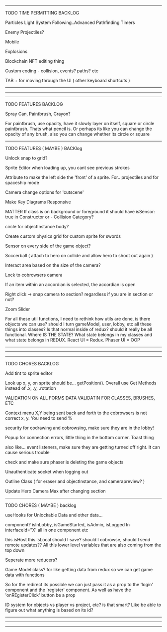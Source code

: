 --------------------------------------------------------------------------------------

TODO TIME PERMITTING BACKLOG

Particles
Light System
Following..Advanced Pathfinding
Timers

Enemy Projectiles?

Mobile

Explosions

Blockchain NFT editing thing

Custom coding - collision, events? paths? etc

TAB + for moving through the UI ( other keyboard shortcuts )

--------------------------------------------------------------------------------------
--------------------------------------------------------------------------------------
--------------------------------------------------------------------------------------

TODO FEATURES BACKLOG

Spray Can, Paintbrush, Crayon?

For paintbrush, use opacity, have it slowly layer on itself, square or circle paintbrush. Thats what pencil is. Or perhaps its like you can change the opacity of any brush, also you can change whether its circle or square

--------------------------------------------------------------------------------------

TODO FEATURES ( MAYBE ) BACKlog

Unlock snap to grid?

Sprite Editor when loading up, you cant see previous strokes

Attribute to make the left side the 'front' of a sprite. For.. projectiles and for spaceship mode 

Camera change options for 'cutscene'

Make Key Diagrams Responsive

MATTER
  If class is on background or foreground it should have isSensor: true in Constructor
  or - Collision Category?

  circle for objectInstance body?

  Create custom physics grid for custom sprite for swords

  Sensor on every side of the game object?

Soccerball ( attach to hero on collide and allow hero to shoot out again )

Interact area based on the size of the camera?

Lock to cobrowsers camera

If an item within an accordian is selected, the accordian is open

Right click -> snap camera to section? regardless if you are in section or not?

Zoom Slider

For all these util functions, I need to rethink how utils are done, is there objects we can use? should I turn gameModel, user, lobby, etc all these things into classes? Is that normal inside of redux? should it really be all functional. Where IS THE STATE? What state belongs in my classes and what state belongs in REDUX. React UI = Redux. Phaser UI = OOP

--------------------------------------------------------------------------------------
--------------------------------------------------------------------------------------
--------------------------------------------------------------------------------------

TODO CHORES BACKLOG

Add tint to sprite editor

Look up x, y, on sprite should be... getPosition(). Overall use Get Methods instead of .x, .y, .rotation

VALIDATION ON ALL FORMS
DATA VALIDATIN FOR CLASSES, BRUSHES, ETC

Context menu X,Y being sent back and forth to the cobrowsers is not correct x, y. You need to send %

security for codrawing and cobrowsing, make sure they are in the lobby!

Popup for connection errors, little thing in the bottom corner. Toast thing

also like... event listeners, make sure they are getting turned off right. It can cause serious trouble

check and make sure phaser is deleting the game objects

Unauthenticate socket when logging out

Outline Class ( for eraser and objectInstance, and camerapreview? )

Update Hero Camera Max after changing section

--------------------------------------------------------------------------------------

TODO CHORES ( MAYBE ) backlog

useHooks for Unlockable Data and other data...

<AdminHidden> component? isInLobby, isGameStarted, isAdmin, isLogged In interfaceId="X' all in one component etc

this.isHost this.isLocal should I save? should I cobrowse, should I send remote updates?? All this lower level variables that are also coming from the top down

Seperate more reducers?

Game Model class? for like getting data from redux  so we can get game data with functions

So for the redirect its possible we can just pass it as a prop to the 'login' component and the 'register' component. As well as have the 'onREgisterClick' button be a prop

ID system for objects vs player vs project, etc? is that smart? Like be able to figure out what anything is based on its id?

-------------------------------------------
--------------------------------------------------------------------------------------
--------------------------------------------------------------------------------------

